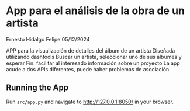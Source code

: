 # App para el análisis de la obra de un artista
Ernesto Hidalgo Felipe
05/12/2024

APP para la visualización de detalles del álbum de un artista
Diseñada utilizando dashtools
Buscar un artista, seleccionar uno de sus álbumes y esperar
Fin: facilitar al interesado información sobre un proyecto
La app acude a dos APIs diferentes, puede haber problemas de asociación

## Running the App
Run `src/app.py` and navigate to http://127.0.0.1:8050/ in your browser.

